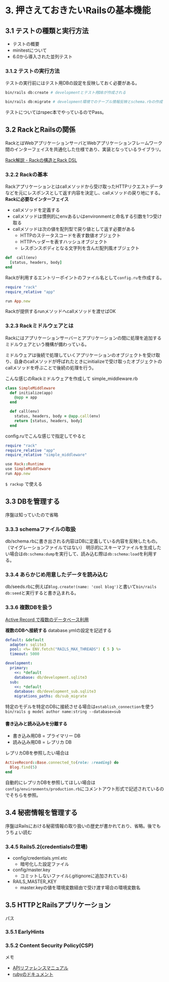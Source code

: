 # 3. 押さえておきたいRailsの基本機能
## 3.1 テストの種類と実行方法
- テストの概要
- minitestについて
- 6.0から導入された並列テスト

### 3.1.2 テストの実行方法
テストの実行前にはテスト用DBの設定を反映しておく必要がある。
```sh
bin/rails db:create # developmentとテスト用DBが作成される

bin/rails db:migrate # development環境でのテーブル情報反映とschema.rbの作成
```

テストについてはrspec本でやっているのでPass。

## 3.2 RackとRailsの関係
RackとはWebアプリケーションサーバとWebアプリケーションフレームワーク間のインターフェイスを共通化した仕様であり、実装となっているライブラリ。

[Rack解説 - Rackの構造とRack DSL](https://qiita.com/higuma/items/838f4f58bc4a0645950a)

### 3.2.2 Rackの基本
Rackアプリケーションとはcallメソッドから受け取ったHTTPリクエストデータなどを元にレスポンスとして返す内容を決定し、callメソッドの戻り地にする。
**Rackに必要なインターフェイス**
- callメソッドを定義する
- callメソッドは慣例的にenvあるいはenvironmentと命名する引数を1つ受け取る
- callメソッドは次の値を配列型で戻り値として返す必要がある
  - HTTPのステータスコードを表す数値オブジェクト
  - HTTPヘッダーを表すハッシュオブジェクト
  - レスポンスボディとなる文字列を含んだ配列風オブジェクト

```ruby
def  call(env)
  [status, headers, body]
end
```
Rackが利用するエントリーポイントのファイル名として`config.ru`を作成する。

```ruby
require "rack"
require_relative "app"

run App.new
```
Rackが提供するrunメソッドへcallメソッドを渡せばOK

### 3.2.3 Rackミドルウェアとは
Rackにはアプリケーションサーバーとアプリケーションの間に処理を追加するミドルウェアという機構が備わっている。

ミドルウェアは後続で処理していくアプリケーションのオブジェクトを受け取り、自身のcallメソッドが呼ばれたときにinitializeで受け取ったオブジェクトのcallメソッドを呼ぶことで後続の処理を行う。

こんな感じのRackミドルウェアを作成して
simple_middleware.rb
```rb
class SimpleMiddleware
  def initialize(app)
    @app = app
  end

  def call(env)
    status, headers, body = @app.call(env)
    return [status, headers, body]
  end
```

config.ruでこんな感じで指定してやると
```ruby
require "rack"
require_relative "app"
require_relative "simple_middleware"

use Rack::Runtime
use SimpleMiddleware
run App.new
```

`$ rackup` で使える

## 3.3 DBを管理する
序盤は知っていたので省略

### 3.3.3 schemaファイルの取扱
db/schema.rbに書き出される内容はDBに定義している内容を反映したもの。（マイグレーションファイルではない）
明示的にスキーマファイルを生成したい場合は`db:schema:dump`を実行して、読み込む際は`db:schema:load`を利用する。

### 3.3.4 あらかじめ用意したデータを読み込む
db/seeds.rbに例えば`Blog.create!(name: 'cool blog')`と書いて`bin/rails db:seed`と実行すると書き込まれる。

### 3.3.6 複数DBを扱う

[Active Record で複数のデータベース利用
](https://railsguides.jp/active_record_multiple_databases.html)

**複数のDBへ接続する**
database.ymlの設定を記述する
```yaml
default: &default
  adapter: sqlite3
  pool: <%= ENV.fetch("RAILS_MAX_THREADS") { 5 } %>
  timeout: 5000

development:
  primary:
    <<: *default
    database: db/development.sqlite3
  sub:
    <<: *default
    database: db/development_sub.sqlite3
    migrations_paths: db/sub_migrate
```

特定のモデルを特定のDBに接続させる場合は`establish_connection`を使う
`bin/rails g model author name:string --database=sub`

#### 書き込みと読み込みを分離する
- 書き込み用DB = プライマリー DB
- 読み込み用DB = レプリカ DB

レプリカDBを参照したい場合は
```ruby
ActiveRecord::Base.connected_to(role: :reading) do
  Blog.find(5)
end
```
自動的にレプリカDBを参照してほしい場合は`config/environments/production.rb`にコメントアウト形式で記述されているのでそちらを参照。

## 3.4 秘密情報を管理する
序盤はRailsにおける秘密情報の取り扱いの歴史が書かれており、省略。後でもうちょい読む

### 3.4.5 Rails5.2(credentialsの登場)
- config/credentials.yml.etc
  - 暗号化した設定ファイル
- config/master.key
  - コミットしないファイル(.gitignoreに追加されている)
- RAILS_MASTER_KEY
  - master.keyの値を環境変数経由で受け渡す場合の環境変数名

## 3.5 HTTPとRailsアプリケーション
パス
### 3.5.1 EarlyHints
### 3.5.2 Content Security Policy(CSP)

メモ
- [APIリファレンスマニュアル](https://api.rubyonrails.org/)
- [rubyのドキュメント](https://www.ruby-lang.org/ja/)